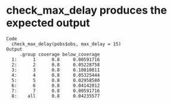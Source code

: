 # check_max_delay produces the expected output

    Code
      check_max_delay(pobs$obs, max_delay = 15)
    Output
         .group coverage below_coverage
      1:      1      0.8     0.00591716
      2:      2      0.8     0.05228758
      3:      3      0.8     0.10810811
      4:      4      0.8     0.05325444
      5:      5      0.8     0.02958580
      6:      6      0.8     0.04142012
      7:      7      0.8     0.00591716
      8:    all      0.8     0.04235577

